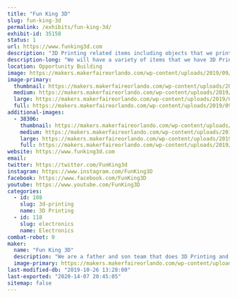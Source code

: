 ```yaml
---
title: "Fun King 3D"
slug: fun-king-3d
permalink: /exhibits/fun-king-3d/
exhibit-id: 35158
status: 1
url: https://www.funking3d.com
description: "3D Printing related items including objects that we printed as well as the printers. We will be displaying the FK-1 for the first time in public!! The FK-1 is a 1200x400x475mm home designed and built 3D Printer! Come see this monster!"
description-long: "We will have a variety of items that we have 3D Printed. We will also have a couple of printers on display. The FK-1 will be the center piece of our display this year and it is the first time it will be seen in public. This project was over 8 months in the making and it is a sight to see. With a build capacity of 1200x400x475mm it has the potential to build some amazing things."
location: Opportunity Building
image: https://makers.makerfaireorlando.com/wp-content/uploads/2019/09/20181111_111615-1-1024x576.jpg
image-primary:
  thumbnail: https://makers.makerfaireorlando.com/wp-content/uploads/2019/09/20181111_111615-1-150x150.jpg
  medium: https://makers.makerfaireorlando.com/wp-content/uploads/2019/09/20181111_111615-1-300x169.jpg
  large: https://makers.makerfaireorlando.com/wp-content/uploads/2019/09/20181111_111615-1-1024x576.jpg
  full: https://makers.makerfaireorlando.com/wp-content/uploads/2019/09/20181111_111615-1.jpg
additional-images:
  - 38306:
    thumbnail: https://makers.makerfaireorlando.com/wp-content/uploads/2019/09/20181111_111609-150x150.jpg
    medium: https://makers.makerfaireorlando.com/wp-content/uploads/2019/09/20181111_111609-300x169.jpg
    large: https://makers.makerfaireorlando.com/wp-content/uploads/2019/09/20181111_111609-1024x576.jpg
    full: https://makers.makerfaireorlando.com/wp-content/uploads/2019/09/20181111_111609.jpg
website: https://www.funking3d.com
email: 
twitter: https://twitter.com/FunKing3d
instagram: https://www.instagram.com/FunKing3D
facebook: https://www.facebook.com/FunKing3D
youtube: https://www.youtube.com/FunKing3D
categories:
  - id: 108
    slug: 3d-printing
    name: 3D Printing
  - id: 118
    slug: electronics
    name: Electronics
combat-robot: 0
maker:
  name: "Fun King 3D"
  description: "We are a father and son team that does 3D Printing and Electronic Projects on YouTube. We love to learn, and teach what we learn."
  image-primary: https://makers.makerfaireorlando.com/wp-content/uploads/2018/07/20180312_200118-1024x576.jpg
last-modified-db: "2019-10-26 13:28:00"
last-exported: "2020-14-07 20:45:05"
sitemap: false
---
```

